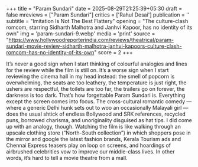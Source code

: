 +++
title = "Param Sundari"
date = 2025-08-29T21:25:39+05:30
draft = false
mreviews = ["Param Sundari"]
critics = ['Rahul Desai']
publication = ''
subtitle = "Imitation Is Not The Best Flattery"
opening = "The culture-clash romcom, starring Sidharth Malhotra and Janhvi Kapoor, has no identity of its own"
img = 'param-sundari-9.webp'
media = 'print'
source = "https://www.hollywoodreporterindia.com/reviews/theatrical/param-sundari-movie-review-sidharth-malhotra-janhvi-kapoors-culture-clash-romcom-has-no-identity-of-its-own"
score = 2
+++

It’s never a good sign when I start thinking of colourful analogies and lines for the review while the film is still on. It’s a worse sign when I start reviewing the cinema hall in my head instead: the smell of popcorn is overwhelming, the seats are too leathery, the temperature is just right, the ushers are respectful, the toilets are too far, the trailers go on forever, the darkness is too dark. That’s how forgettable Param Sundari is. Everything except the screen comes into focus. The cross-cultural romantic comedy — where a generic Delhi hunk sets out to woo an occasionally Malayali girl — does the usual shtick of endless Bollywood and SRK references, recycled puns, borrowed charisma, and unoriginality disguised as hat tips. I did come up with an analogy, though. Watching the film is like walking through an upscale clothing store (“North-South collection”) in which shoppers pose in the mirror and google the latest fashion brands, Kerala Tourism ads and Chennai Express teasers play on loop on screens, and hoardings of airbrushed celebrities vow to improve our middle-class lives. In other words, it’s hard to tell a movie theatre from a mall.
